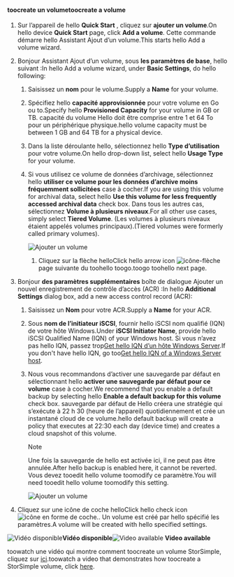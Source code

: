 <!--author=SharS last changed: 02/04/2016-->

#### <a name="toocreate-a-volume"></a><span data-ttu-id="b42cd-101">toocreate un volume</span><span class="sxs-lookup"><span data-stu-id="b42cd-101">toocreate a volume</span></span>
1. <span data-ttu-id="b42cd-102">Sur l’appareil de hello **Quick Start** , cliquez sur **ajouter un volume**.</span><span class="sxs-lookup"><span data-stu-id="b42cd-102">On hello device **Quick Start** page, click **Add a volume**.</span></span> <span data-ttu-id="b42cd-103">Cette commande démarre hello Assistant Ajout d’un volume.</span><span class="sxs-lookup"><span data-stu-id="b42cd-103">This starts hello Add a volume wizard.</span></span>
2. <span data-ttu-id="b42cd-104">Bonjour Assistant Ajout d’un volume, sous **les paramètres de base**, hello suivant :</span><span class="sxs-lookup"><span data-stu-id="b42cd-104">In hello Add a volume wizard, under **Basic Settings**, do hello following:</span></span>
   
   1. <span data-ttu-id="b42cd-105">Saisissez un **nom** pour le volume.</span><span class="sxs-lookup"><span data-stu-id="b42cd-105">Supply a **Name** for your volume.</span></span>
   2. <span data-ttu-id="b42cd-106">Spécifiez hello **capacité approvisionnée** pour votre volume en Go ou to.</span><span class="sxs-lookup"><span data-stu-id="b42cd-106">Specify hello **Provisioned Capacity** for your volume in GB or TB.</span></span> <span data-ttu-id="b42cd-107">capacité du volume Hello doit être comprise entre 1 et 64 To pour un périphérique physique.</span><span class="sxs-lookup"><span data-stu-id="b42cd-107">hello volume capacity must be between 1 GB and 64 TB for a physical device.</span></span>
   3. <span data-ttu-id="b42cd-108">Dans la liste déroulante hello, sélectionnez hello **Type d’utilisation** pour votre volume.</span><span class="sxs-lookup"><span data-stu-id="b42cd-108">On hello drop-down list, select hello **Usage Type** for your volume.</span></span> 
   4. <span data-ttu-id="b42cd-109">Si vous utilisez ce volume de données d’archivage, sélectionnez hello **utiliser ce volume pour les données d’archive moins fréquemment sollicitées** case à cocher.</span><span class="sxs-lookup"><span data-stu-id="b42cd-109">If you are using this volume for archival data, select hello **Use this volume for less frequently accessed archival data** check box.</span></span> <span data-ttu-id="b42cd-110">Dans tous les autres cas, sélectionnez **Volume à plusieurs niveaux**.</span><span class="sxs-lookup"><span data-stu-id="b42cd-110">For all other use cases, simply select **Tiered Volume**.</span></span> <span data-ttu-id="b42cd-111">(Les volumes à plusieurs niveaux étaient appelés volumes principaux).</span><span class="sxs-lookup"><span data-stu-id="b42cd-111">(Tiered volumes were formerly called primary volumes).</span></span>
      
        ![Ajouter un volume](./media/storsimple-create-volume/ScreenshotUpdate1VolumeFlow.png)
      
      1. <span data-ttu-id="b42cd-113">Cliquez sur la flèche hello</span><span class="sxs-lookup"><span data-stu-id="b42cd-113">Click hello arrow icon</span></span> ![icône-flèche](./media/storsimple-create-volume/HCS_ArrowIcon-include.png) <span data-ttu-id="b42cd-115">page suivante du toohello toogo.</span><span class="sxs-lookup"><span data-stu-id="b42cd-115">toogo toohello next page.</span></span>
3. <span data-ttu-id="b42cd-116">Bonjour **des paramètres supplémentaires** boîte de dialogue Ajouter un nouvel enregistrement de contrôle d’accès (ACR) :</span><span class="sxs-lookup"><span data-stu-id="b42cd-116">In hello **Additional Settings** dialog box, add a new access control record (ACR):</span></span>
   
   1. <span data-ttu-id="b42cd-117">Saisissez un **Nom** pour votre ACR.</span><span class="sxs-lookup"><span data-stu-id="b42cd-117">Supply a **Name** for your ACR.</span></span>
   2. <span data-ttu-id="b42cd-118">Sous **nom de l’initiateur iSCSI**, fournir hello iSCSI nom qualifié (IQN) de votre hôte Windows.</span><span class="sxs-lookup"><span data-stu-id="b42cd-118">Under **iSCSI Initiator Name**, provide hello iSCSI Qualified Name (IQN) of your Windows host.</span></span> <span data-ttu-id="b42cd-119">Si vous n’avez pas hello IQN, passez trop[Get hello IQN d’un hôte Windows Server](#get-the-iqn-of-a-windows-server-host).</span><span class="sxs-lookup"><span data-stu-id="b42cd-119">If you don't have hello IQN, go too[Get hello IQN of a Windows Server host](#get-the-iqn-of-a-windows-server-host).</span></span>
   3. <span data-ttu-id="b42cd-120">Nous vous recommandons d’activer une sauvegarde par défaut en sélectionnant hello **activer une sauvegarde par défaut pour ce volume** case à cocher.</span><span class="sxs-lookup"><span data-stu-id="b42cd-120">We recommend that you enable a default backup by selecting hello **Enable a default backup for this volume** check box.</span></span> <span data-ttu-id="b42cd-121">sauvegarde par défaut de Hello créera une stratégie qui s’exécute à 22 h 30 (heure de l’appareil) quotidiennement et crée un instantané cloud de ce volume.</span><span class="sxs-lookup"><span data-stu-id="b42cd-121">hello default backup will create a policy that executes at 22:30 each day (device time) and creates a cloud snapshot of this volume.</span></span>
      
      > [!NOTE]
      > <span data-ttu-id="b42cd-122">Une fois la sauvegarde de hello est activée ici, il ne peut pas être annulée.</span><span class="sxs-lookup"><span data-stu-id="b42cd-122">After hello backup is enabled here, it cannot be reverted.</span></span> <span data-ttu-id="b42cd-123">Vous devez tooedit hello volume toomodify ce paramètre.</span><span class="sxs-lookup"><span data-stu-id="b42cd-123">You will need tooedit hello volume toomodify this setting.</span></span>
      > 
      > 
      
        ![Ajouter un volume](./media/storsimple-create-volume/AddVolume2-include.png)
4. <span data-ttu-id="b42cd-125">Cliquez sur une icône de coche hello</span><span class="sxs-lookup"><span data-stu-id="b42cd-125">Click hello check icon</span></span> ![icône en forme de coche](./media/storsimple-create-volume/HCS_CheckIcon-include.png)<span data-ttu-id="b42cd-127">.</span><span class="sxs-lookup"><span data-stu-id="b42cd-127">.</span></span> <span data-ttu-id="b42cd-128">Un volume est créé par hello spécifié les paramètres.</span><span class="sxs-lookup"><span data-stu-id="b42cd-128">A volume will be created with hello specified settings.</span></span>

<span data-ttu-id="b42cd-129">![Vidéo disponible](./media/storsimple-create-volume/Video_icon.png)**Vidéo disponible**</span><span class="sxs-lookup"><span data-stu-id="b42cd-129">![Video available](./media/storsimple-create-volume/Video_icon.png) **Video available**</span></span>

<span data-ttu-id="b42cd-130">toowatch une vidéo qui montre comment toocreate un volume StorSimple, cliquez sur [ici](https://azure.microsoft.com/documentation/videos/create-a-storsimple-volume/).</span><span class="sxs-lookup"><span data-stu-id="b42cd-130">toowatch a video that demonstrates how toocreate a StorSimple volume, click [here](https://azure.microsoft.com/documentation/videos/create-a-storsimple-volume/).</span></span>

